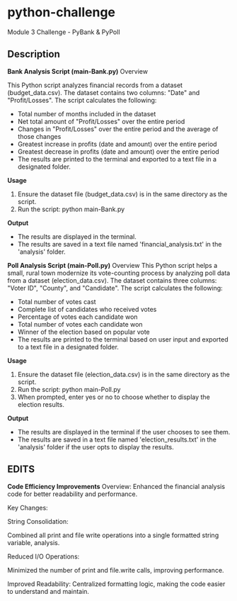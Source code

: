# python-challenge
Module 3 Challenge - PyBank &amp; PyPoll

## Description
**Bank Analysis Script (main-Bank.py)**
Overview

This Python script analyzes financial records from a dataset (budget_data.csv). The dataset contains two columns: "Date" and "Profit/Losses". The script calculates the following:

- Total number of months included in the dataset
- Net total amount of "Profit/Losses" over the entire period
- Changes in "Profit/Losses" over the entire period and the average of those changes
- Greatest increase in profits (date and amount) over the entire period
- Greatest decrease in profits (date and amount) over the entire period
- The results are printed to the terminal and exported to a text file in a designated folder.

**Usage**
1. Ensure the dataset file (budget_data.csv) is in the same directory as the script.
2. Run the script: python main-Bank.py
  
**Output**
- The results are displayed in the terminal.
- The results are saved in a text file named 'financial_analysis.txt' in the 'analysis' folder.

**Poll Analysis Script (main-Poll.py)**
Overview
This Python script helps a small, rural town modernize its vote-counting process by analyzing poll data from a dataset (election_data.csv). The dataset contains three columns: "Voter ID", "County", and "Candidate". The script calculates the following:

- Total number of votes cast
- Complete list of candidates who received votes
- Percentage of votes each candidate won
- Total number of votes each candidate won
- Winner of the election based on popular vote
- The results are printed to the terminal based on user input and exported to a text file in a designated folder.

**Usage**
1. Ensure the dataset file (election_data.csv) is in the same directory as the script.
2. Run the script: python main-Poll.py
3. When prompted, enter yes or no to choose whether to display the election results.

**Output**
- The results are displayed in the terminal if the user chooses to see them.
- The results are saved in a text file named 'election_results.txt' in the 'analysis' folder if the user opts to display the results.

## EDITS


**Code Efficiency Improvements**
Overview:
Enhanced the financial analysis code for better readability and performance.

Key Changes:

String Consolidation:

Combined all print and file write operations into a single formatted string variable, analysis.

Reduced I/O Operations:

Minimized the number of print and file.write calls, improving performance.

Improved Readability:
Centralized formatting logic, making the code easier to understand and maintain.
